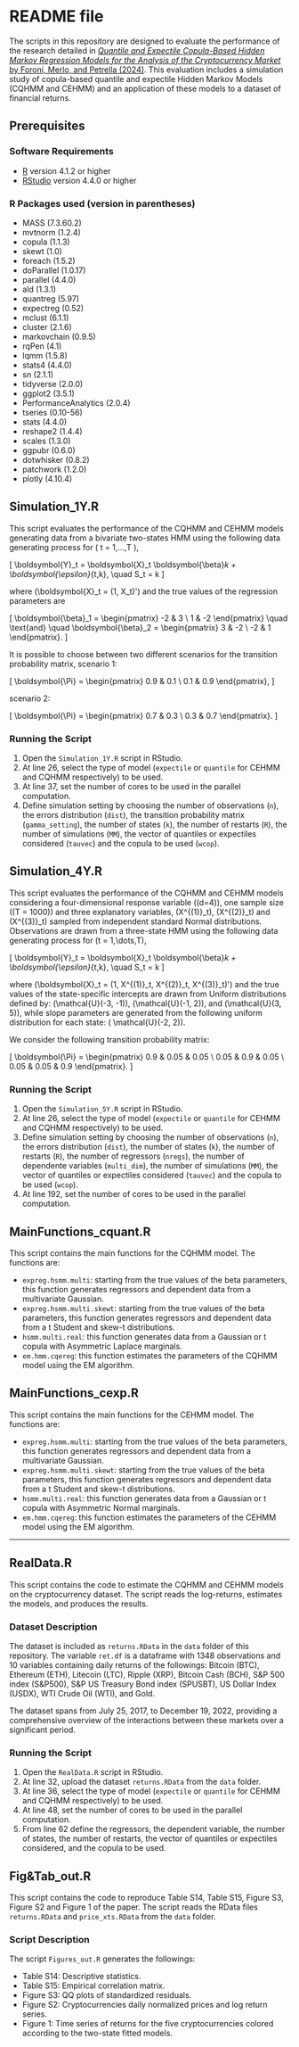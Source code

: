 # README file

The scripts in this repository are designed to evaluate the performance of the research detailed in [*Quantile and Expectile Copula-Based Hidden Markov Regression Models for the Analysis of the Cryptocurrency Market* by Foroni, Merlo, and Petrella (2024)](https://doi.org/10.48550/arXiv.2307.06400). This evaluation includes a simulation study of copula-based quantile and expectile Hidden Markov Models (CQHMM and CEHMM) and an application of these models to a dataset of financial returns.


## Prerequisites

### Software Requirements

-   [R](https://cran.r-project.org/) version 4.1.2 or higher
-   [RStudio](https://rstudio.com/) version 4.4.0 or higher

### R Packages used (version in parentheses)

- MASS (7.3.60.2)
- mvtnorm (1.2.4)
- copula (1.1.3)
- skewt (1.0)
- foreach (1.5.2)
- doParallel (1.0.17)
- parallel (4.4.0)
- ald (1.3.1)
- quantreg (5.97)
- expectreg (0.52)
- mclust (6.1.1)
- cluster (2.1.6)
- markovchain (0.9.5)
- rqPen (4.1)
- lqmm (1.5.8)
- stats4 (4.4.0)
- sn (2.1.1)
- tidyverse (2.0.0)
- ggplot2 (3.5.1)
- PerformanceAnalytics (2.0.4)
- tseries (0.10-56)
- stats (4.4.0)
- reshape2 (1.4.4)
- scales (1.3.0)
- ggpubr (0.6.0)
- dotwhisker (0.8.2)
- patchwork (1.2.0)
- plotly (4.10.4)


## Simulation_1Y.R

This script evaluates the performance of the CQHMM and CEHMM models generating data from a bivariate two-states HMM using the following data generating process for \( t = 1,...,T \),

\[
\boldsymbol{Y}_t = \boldsymbol{X}_t \boldsymbol{\beta}_k + \boldsymbol{\epsilon}_{t,k}, \quad S_t = k
\]

where \(\boldsymbol{X}_t = (1, X_t)'\) and the true values of the regression parameters are

\[
\boldsymbol{\beta}_1 = \begin{pmatrix}
    -2 & 3 \\
    1 & -2
\end{pmatrix} \quad \text{and} \quad \boldsymbol{\beta}_2 = \begin{pmatrix}
    3 & -2 \\
    -2 & 1
\end{pmatrix}.
\]

It is possible to choose between two different scenarios for the transition probability matrix, scenario 1: 

\[
\boldsymbol{\Pi} = \begin{pmatrix}
    0.9 & 0.1 \\
    0.1 & 0.9
\end{pmatrix},
\]

scenario 2: 

\[
\boldsymbol{\Pi} = \begin{pmatrix}
    0.7 & 0.3 \\
    0.3 & 0.7
\end{pmatrix}.
\]


### Running the Script

1.  Open the `Simulation_1Y.R` script in RStudio.
2.  At line 26, select the type of model (`expectile` or `quantile` for CEHMM and CQHMM respectively) to be used.
3.  At line 37, set the number of cores to be used in the parallel computation.
4.  Define simulation setting by choosing the number of observations (`n`), the errors distribution (`dist`),       the transition probability matrix (`gamma_setting`), the number of states (`k`), the number of restarts (`R`), the number of simulations (`MM`), the vector of quantiles or expectiles considered (`tauvec`) and the copula to be used (`wcop`).


## Simulation_4Y.R

This script evaluates the performance of the CQHMM and CEHMM models considering a four-dimensional response variable (\(d=4\)), one sample size (\(T = 1000\)) and three explanatory variables, \(X^{(1)}_t\), \(X^{(2)}_t\) and \(X^{(3)}_t\) sampled from independent standard Normal distributions. Observations are drawn from a three-state HMM using the following data generating process for \(t = 1,\dots,T\),

\[
\boldsymbol{Y}_t = \boldsymbol{X}_t \boldsymbol{\beta}_k + \boldsymbol{\epsilon}_{t,k}, \quad S_t = k
\]

where \(\boldsymbol{X}_t = (1, X^{(1)}_t, X^{(2)}_t, X^{(3)}_t)'\) and the true values of the state-specific intercepts are drawn from Uniform distributions defined by: \(\mathcal{U}(-3, -1)\), \(\mathcal{U}(-1, 2)\), and \(\mathcal{U}(3, 5)\), while slope parameters are generated from the following uniform distribution for each state: \( \mathcal{U}(-2, 2)\).

We consider the following transition probability matrix:

\[
\boldsymbol{\Pi} = \begin{pmatrix}
    0.9 & 0.05 & 0.05 \\
    0.05 & 0.9 & 0.05 \\
    0.05 & 0.05 & 0.9
\end{pmatrix}.
\]


### Running the Script

1.  Open the `Simulation_5Y.R` script in RStudio.
2.  At line 26, select the type of model (`expectile` or `quantile` for CEHMM and CQHMM respectively) to be used.
3.  Define simulation setting by choosing the number of observations (`n`), the errors distribution (`dist`), the number of states (`k`), the number of restarts (`R`), the number of regressors (`nregs`), the number of dependente variables (`multi_dim`), the number of simulations (`MM`), the vector of quantiles or expectiles considered (`tauvec`) and the copula to be used (`wcop`).
3.  At line 192, set the number of cores to be used in the parallel computation.



## MainFunctions_cquant.R
This script contains the main functions for the CQHMM model. The functions are:

-   `expreg.hsmm.multi`: starting from the true values of the beta parameters, this function generates regressors and dependent data from a multivariate Gaussian.
-   `expreg.hsmm.multi.skewt`: starting from the true values of the beta parameters, this function generates regressors and dependent data from a t Student and skew-t distributions.
-   `hsmm.multi.real`: this function generates data from a Gaussian or t copula with Asymmetric Laplace marginals.
-   `em.hmm.cqereg`: this function estimates the parameters of the CQHMM model using the EM algorithm.


## MainFunctions_cexp.R
This script contains the main functions for the CEHMM model. The functions are:

-   `expreg.hsmm.multi`: starting from the true values of the beta parameters, this function generates regressors and dependent data from a multivariate Gaussian.
-   `expreg.hsmm.multi.skewt`: starting from the true values of the beta parameters, this function generates regressors and dependent data from a t Student and skew-t distributions.
-   `hsmm.multi.real`: this function generates data from a Gaussian or t copula with Asymmetric Normal marginals.
-   `em.hmm.cqereg`: this function estimates the parameters of the CEHMM model using the EM algorithm.

----------------------------------------------------------------------------------------------------------------------------
## RealData.R
This script contains the code to estimate the CQHMM and CEHMM models on the cryptocurrency dataset. The script reads the log-returns, estimates the models, and produces the results.

### Dataset Description
The dataset is included as `returns.RData` in the `data` folder of this repository.
The variable `ret.df` is a dataframe with 1348 observations and 10 variables containing daily returns of the followings:
Bitcoin (BTC), Ethereum (ETH), Litecoin (LTC), Ripple (XRP), Bitcoin Cash (BCH), S&P 500 index (S&P500), S&P US Treasury Bond index (SPUSBT), US Dollar Index (USDX), WTI Crude Oil (WTI), and Gold.

The dataset spans from July 25, 2017, to December 19, 2022, providing a comprehensive overview of the interactions between these markets over a significant period. 


### Running the Script
1. Open the `RealData.R` script in RStudio.
2. At line 32, upload the dataset `returns.RData` from the `data` folder.
3. At line 36, select the type of model (`expectile` or `quantile` for CEHMM and CQHMM respectively) to be used.
4. At line 48, set the number of cores to be used in the parallel computation.
5. From line 62 define the regressors, the dependent variable, the number of states, the number of restarts, the vector of quantiles or expectiles considered, and the copula to be used.


## Fig&Tab_out.R
This script contains the code to reproduce Table S14, Table S15, Figure S3, Figure S2 and Figure 1 of the paper. The script reads the RData files `returns.RData` and `price_xts.RData` from the `data` folder.

### Script Description
The script `Figures_out.R` generates the followings:

- Table S14: Descriptive statistics.
- Table S15: Empirical correlation matrix.
- Figure S3: QQ plots of standardized residuals.
- Figure S2: Cryptocurrencies daily normalized prices and log return series.
- Figure 1: Time series of returns for the five cryptocurrencies colored according to the two-state fitted models.




